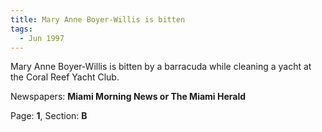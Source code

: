 ```yaml
---  
title: Mary Anne Boyer-Willis is bitten  
tags:  
  - Jun 1997  
---  
```

  
Mary Anne Boyer-Willis is bitten by a barracuda while cleaning a yacht at the Coral Reef Yacht Club.  
  
Newspapers: **Miami Morning News or The Miami Herald**  
  
Page: **1**, Section: **B** 
